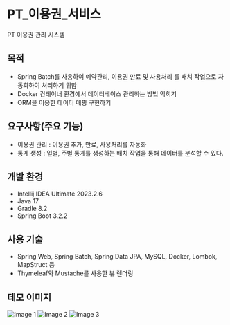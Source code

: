 # PT_이용권_서비스
PT 이용권 관리 시스템
  
## 목적
- Spring Batch를 사용하여 예약관리, 이용권 만료 및 사용처리 를 배치 작업으로 자동화하여 처리하기 위함
- Docker 컨테이너 환경에서 데이터베이스 관리하는 방법 익히기
- ORM을 이용한 데이터 매핑 구현하기
  
## 요구사항(주요 기능)
- 이용권 관리 : 이용권 추가, 만료, 사용처리를 자동화
- 통계 생성 : 일별, 주별 통계를 생성하는 배치 작업을 통해 데이터를 분석할 수 있다.

## 개발 환경
* Intellij IDEA Ultimate 2023.2.6
* Java 17
* Gradle 8.2
* Spring Boot 3.2.2

## 사용 기술
- Spring Web, Spring Batch, Spring Data JPA, MySQL, Docker, Lombok, MapStruct 등
- Thymeleaf와 Mustache를 사용한 뷰 렌더링

## 데모 이미지
<img src="https://github.com/LeticiaKang/Project_PT-pass-spring-batch/assets/87592790/9310580e-bc9a-43e9-a985-2e8a4399b6aa" alt="Image 1">
<img src="https://github.com/LeticiaKang/Project_PT-pass-spring-batch/assets/87592790/2bd721bc-b418-42fb-8c56-1f2305197e06" alt="Image 2">
<img src="https://github.com/LeticiaKang/Project_PT-pass-spring-batch/assets/87592790/d7c14977-525e-4d3c-947b-c76501086a8d" alt="Image 3">

